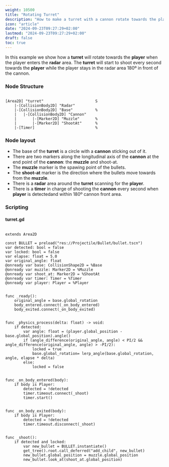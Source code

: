 ```yaml
---
weight: 10500
title: "Rotating Turret"
description: "How to make a turret with a cannon rotate towards the player's direction"
icon: "article"
date: "2024-09-23T09:27:29+02:00"
lastmod: "2024-09-23T09:27:29+02:00"
draft: false
toc: true
---
```


In this example we show how a **turret** will rotate towards the **player** when the player enters the **radar** area. The **turret** will start to shoot every second towards the **player** while the player stays in the radar area 180º in front of the cannon.


### Node Structure

```

[Area2D] "turret"						S
	|-[CollisionBody2D] "Radar"
	|-[CollisionBody2D] "Base"			%
	|	|-[CollisionBody2D] "Cannon"
	|		|-[Marker2D] "Muzzle"		%
	|		|-[Marker2D] "ShootAt"		%
	|-[Timer]							%
```


### Node layout

- The base of the **turret** is a circle with a **cannon** sticking out of it.
- There are two markers along the longitudinal axis of the **cannon** at the end point of the **cannon**: the **muzzle** and shoot-at.
- The **muzzle** marker is the spawing point of the bullets.
- The **shoot-at** marker is the direction where the bullets move towards from the **muzzle**. 
- There is a **radar** area around the **turret** scanning for the **player**.
- There is a **timer** in charge of shooting the **cannon** every second when **player** is detectedand within 180º cannon front area.


### Scripting

#### turret.gd
```gdscript

extends Area2D

const BULLET = preload("res://Projectile/Bullet/bullet.tscn")
var detected: bool = false
var locked: bool = false
var elapse: float = 5.0
var original_angle: float
@onready var base: CollisionShape2D = %Base
@onready var muzzle: Marker2D = %Muzzle
@onready var shoot_at: Marker2D = %ShootAt
@onready var timer: Timer = %Timer
@onready var player: Player = %Player


func _ready():
	original_angle = base.global_rotation
	body_entered.connect(_on_body_entered)
	body_exited.connect(_on_body_exited)


func _physics_process(delta: float) -> void:
	if detected:
		var angle: float = (player.global_position - base.global_position).angle()
		if (angle_difference(original_angle, angle) < PI/2 && angle_difference(original_angle, angle) > -PI/2):
			locked = true
			base.global_rotation= lerp_angle(base.global_rotation, angle, elapse * delta)
		else:
			locked = false


func _on_body_entered(body):
	if body is Player:
		detected = !detected
		timer.timeout.connect(_shoot)
		timer.start()
		

func _on_body_exited(body):
	if body is Player:
		detected = !detected
		timer.timeout.disconnect(_shoot)


func _shoot():
	if detected and locked:
		var new_bullet = BULLET.instantiate()
		get_tree().root.call_deferred("add_child", new_bullet)
		new_bullet.global_position = muzzle.global_position
		new_bullet.look_at(shoot_at.global_position)
```
